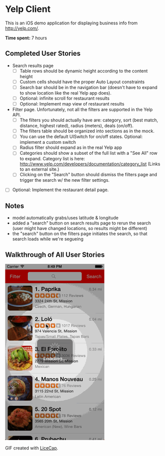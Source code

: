 # Yelp Client

This is an iOS demo application for displaying business info from http://yelp.com/.

**Time spent:** 7 hours


## Completed User Stories

* Search results page
    * [ ] Table rows should be dynamic height according to the content height
    * [ ] Custom cells should have the proper Auto Layout constraints
    * [ ] Search bar should be in the navigation bar (doesn't have to expand to show location like the real Yelp app does).
    * [ ] Optional: infinite scroll for restaurant results
    * [ ] Optional: Implement map view of restaurant results
* Filter page. Unfortunately, not all the filters are supported in the Yelp API.
    * [ ] The filters you should actually have are: category, sort (best match, distance, highest rated), radius (meters), deals (on/off).
    * [ ] The filters table should be organized into sections as in the mock.
    * [ ] You can use the default UISwitch for on/off states. Optional: implement a custom switch
    * [ ] Radius filter should expand as in the real Yelp app
    * [ ] Categories should show a subset of the full list with a "See All" row to expand. Category list is here: http://www.yelp.com/developers/documentation/category_list (Links to an external site.)
    * [ ] Clicking on the "Search" button should dismiss the filters page and trigger the search w/ the new filter settings.
* [ ] Optional: Implement the restaurant detail page.


## Notes

* model automatically grabs/uses latitude & longitude
* added a "search" button on search results page to rerun the search (user might have changed locations, so results might be different)
* the "search" button on the filters page initiates the search, so that search loads while we're segueing


## Walkthrough of All User Stories

![Video Walkthrough](hw.gif)

GIF created with [LiceCap](http://www.cockos.com/licecap/).


